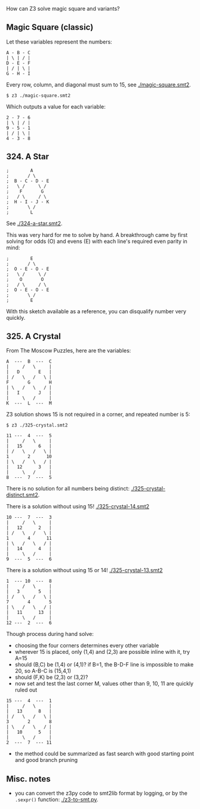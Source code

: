 How can Z3 solve magic square and variants?

## Magic Square (classic)

Let these variables represent the numbers:

```
A - B - C
| \ | / |
D - E - F
| / | \ |
G - H - I
```

Every row, column, and diagonal must sum to 15, see [./magic-square.smt2](./magic-square.smt2).

```
$ z3 ./magic-square.smt2
```

Which outputs a value for each variable:

````
2 - 7 - 6
| \ | / |
9 - 5 - 1
| / | \ |
4 - 3 - 8
````

## 324. A Star

```
;        A
;       / \
;  B - C - D - E
;   \ /     \ /
;    F       G
;   / \     / \
;  H - I - J - K
;       \ /
;        L
```

See [./324-a-star.smt2](./324-a-star.smt2).

This was very hard for me to solve by hand. A breakthrough came by first solving for odds (O) and evens (E) with each line's required even parity in mind:

```
;        E
;       / \
;  O - E - O - E
;   \ /     \ /
;    O       O
;   / \     / \
;  O - E - O - E
;       \ /
;        E
```

With this sketch available as a reference, you can disqualify number very quickly.

## 325. A Crystal

From The Moscow Puzzles, here are the variables:

```
A  ---  B  ---  C
|     /   \     |
|   D       E   |
| /   \   /   \ |
F       G       H
| \   /   \   / |
|   I       J   |
|     \   /     |
K  ---  L  ---  M 
```

Z3 solution shows 15 is not required in a corner, and repeated number is 5:

```
$ z3 ./325-crystal.smt2
```

```
11 ---  4  ---  5
|     /   \     |
|   15      6   |
| /   \   /   \ |
1       2      10
| \   /   \   / |
|   12      3   |
|     \   /     |
8  ---  7  ---  5
```

There is no solution for all numbers being distinct: [./325-crystal-distinct.smt2](./325-crystal-distinct.smt2).

There is a solution without using 15! [./325-crystal-14.smt2](./325-crystal-14.smt2)

```
10 ---  7  ---  3
|     /   \     |
|   12      2   |
| /   \   /   \ |
1       4      11
| \   /   \   / |
|   14      4   |
|     \   /     |
9  ---  5  ---  6
```

There is a solution without using 15 or 14! [./325-crystal-13.smt2](./325-crystal-13.smt2)

```
1  --- 10  ---  8
|     /   \     |
|   3       5   |
| /   \   /   \ |
7       4       5
| \   /   \   / |
|   11      13  |
|     \   /     |
12 ---  2  ---  6 
```

Though process during hand solve:

* choosing the four corners determines every other variable
* wherever 15 is placed, only (1,4) and (2,3) are possible inline with it, try A=15
* should (B,C) be (1,4) or (4,1)? if B=1, the B-D-F line is impossible to make 20, so A-B-C is (15,4,1)
* should (F,K) be (2,3) or (3,2)?
* now set and test the last corner M, values other than 9, 10, 11 are quickly ruled out

```
15 ---  4  ---  1
|     /   \     |
|   13      8   |
| /   \   /   \ |
3       2       8
| \   /   \   / |
|   10      5   |
|     \   /     |
2  ---  7  --- 11
```
* the method could be summarized as fast search with good starting point and good branch pruning

## Misc. notes

* you can convert the z3py code to smt2lib format by logging, or by the `.sexpr()` function: [./z3-to-smt.py](./z3-to-smt.py).
